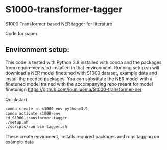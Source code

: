 # S1000-transformer-tagger
S1000 Transformer based NER tagger for literature

Code for paper:

## Environment setup:
This code is tested with Python 3.9 installed with conda and the packages from requirements.txt installed in that environment. Running setup.sh will download a NER model finetuned with S1000 dataset, example data and install the needed packages. You can substitute the NER model with a finetuned model trained with the accompanying repo meant for model finetunign https://github.com/jouniluoma/S1000-transformer-ner  

Quickstart
```
conda create -n s1000-env python=3.9
conda activate s1000-env
cd S1000-transformer-tagger
./setup.sh
./scripts/run-bio-tagger.sh
```
These create enviroment, installs required packages and runs tagging on example data
